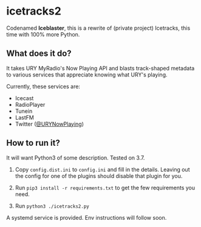 # icetracks2
Codenamed **Iceblaster**, this is a rewrite of (private project) Icetracks, this time with 100% more Python.

## What does it do?
It takes URY MyRadio's Now Playing API and blasts track-shaped metadata to various services that appreciate knowing what URY's playing.

Currently, these services are:
- Icecast
- RadioPlayer
- Tunein
- LastFM
- Twitter ([@URYNowPlaying](https://twitter.com/urynowplaying))

## How to run it?

It will want Python3 of some description. Tested on 3.7.

1. Copy `config.dist.ini` to `config.ini` and fill in the details. Leaving out the config for one of the plugins should disable that plugin for you.

2. Run `pip3 install -r requirements.txt` to get the few requirements you need.

3. Run `python3 ./icetracks2.py`

A systemd service is provided. Env instructions will follow soon.


